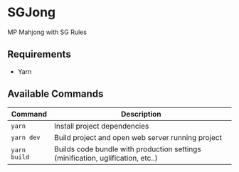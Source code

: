 # SGJong

MP Mahjong with SG Rules

## Requirements

- Yarn

## Available Commands

| Command      | Description                                                                     |
| ------------ | ------------------------------------------------------------------------------- |
| `yarn`       | Install project dependencies                                                    |
| `yarn dev`   | Build project and open web server running project                               |
| `yarn build` | Builds code bundle with production settings (minification, uglification, etc..) |
